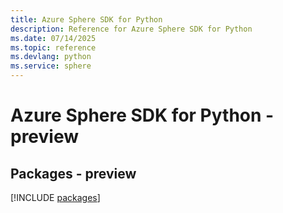 ```yaml
---
title: Azure Sphere SDK for Python
description: Reference for Azure Sphere SDK for Python
ms.date: 07/14/2025
ms.topic: reference
ms.devlang: python
ms.service: sphere
---
```

# Azure Sphere SDK for Python - preview
## Packages - preview
[!INCLUDE [packages](sphere-index.md)]
